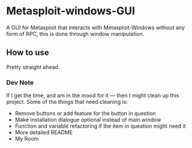 # Metasploit-windows-GUI
A GUI for Metasploit that interacts with Metasploit-Windows without any form of RPC, this is done through window manipulation.



## How to use
Pretty straight ahead.




### Dev Note

If I get the time, and am in the mood for it — then I might clean up this project.  Some of the things that need cleaning is:

- Remove buttons or add feature for the button in question
- Make installation dialogue optional instead of main window
- Function and variable refactoring if the item in question might need it
- More detailed README
- My Room